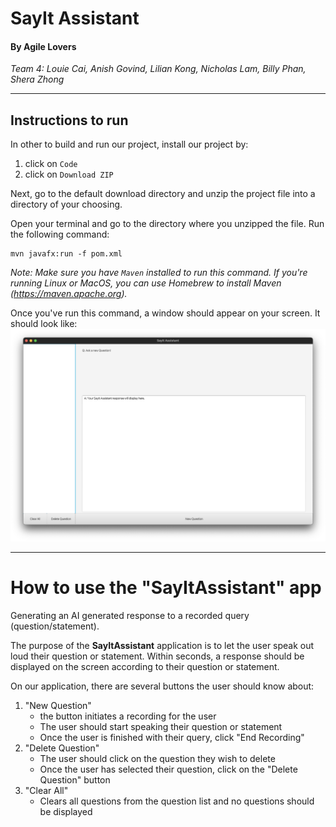 # SayIt Assistant
#### By Agile Lovers

*Team 4: Louie Cai, Anish Govind, Lilian Kong, Nicholas Lam, Billy Phan, Shera Zhong*

---

## Instructions to run
In other to build and run our project, install our project by:
1. click on `Code`
2. click on `Download ZIP`

Next, go to the default download directory and unzip the project file into a directory of your choosing. 

Open your terminal and go to the directory where you unzipped the file. Run the following command:
```
mvn javafx:run -f pom.xml
```

*Note: Make sure you have `Maven` installed to run this command. If you're running Linux or MacOS, you can use Homebrew to install Maven (https://maven.apache.org).*

Once you've run this command, a window should appear on your screen. It should look like:
![app](./assets/sayitassistant.png)

---

# How to use the "SayItAssistant" app
Generating an AI generated response to a recorded query (question/statement). 

The purpose of the **SayItAssistant** application is to let the user speak out loud their question or statement. Within seconds, a response should be displayed on the screen according to their question or statement. 

On our application, there are several buttons the user should know about:
1. "New Question"
   * the button initiates a recording for the user 
   * The user should start speaking their question or statement 
   * Once the user is finished with their query, click "End Recording"
2. "Delete Question"
   * The user should click on the question they wish to delete
   * Once the user has selected their question, click on the "Delete Question" button
3. "Clear All"
   * Clears all questions from the question list and no questions should be displayed